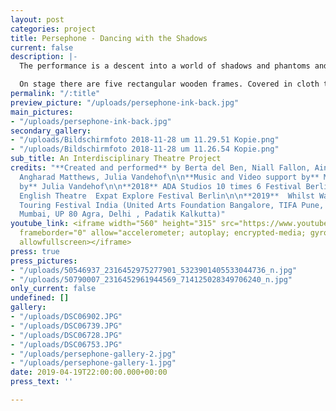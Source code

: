 ```yaml
---
layout: post
categories: project
title: Persephone - Dancing with the Shadows
current: false
description: |-
  The performance is a descent into a world of shadows and phantoms and takes the Greek myth of Persephone as its core inspiration. The narrative alludes to the cyclical nature of life-death and to the idea of resurrection, questioning what it means to embrace _death-in-life._ The audience is invited into a world where they encounter non-linear storytelling, deeply atmospheric soundscapes and striking imagery shown through the grotesque nature of the ensemble and shadow play.

  On stage there are five rectangular wooden frames. Covered in cloth they show shadowed shapes, consequently acting as a backdrop to the projected media of ink in water. They are the stage set and stage partners whilst being objects. The boxes can be moved throughout the play creating images and sceneries. The performers move with, through and in them.
permalink: "/:title"
preview_picture: "/uploads/persephone-ink-back.jpg"
main_pictures:
- "/uploads/persephone-ink-back.jpg"
secondary_gallery:
- "/uploads/Bildschirmfoto 2018-11-28 um 11.29.51 Kopie.png"
- "/uploads/Bildschirmfoto 2018-11-28 um 11.26.54 Kopie.png"
sub_title: An Interdisciplinary Theatre Project
credits: "**Created and performed** by Berta del Ben, Niall Fallon, Ainhoa Hevia Uria,
  Angharad Matthews, Julia Vandehof\n\n**Music and Video support by** Matteo Carpi\n\n**Directed
  by** Julia Vandehof\n\n**2018** ADA Studios 10 times 6 Festival Berlin \n\n**2018**
  English Theatre  Expat Explore Festival Berlin\n\n**2019**  Whilst Walking Theatre
  Touring Festival India (United Arts Foundation Bangalore, TIFA Pune,  Castiko Space
  Mumbai, UP 80 Agra, Delhi , Padatik Kalkutta)"
youtube_link: <iframe width="560" height="315" src="https://www.youtube.com/embed/3IpYbpC0vZM"
  frameborder="0" allow="accelerometer; autoplay; encrypted-media; gyroscope; picture-in-picture"
  allowfullscreen></iframe>
press: true
press_pictures:
- "/uploads/50546937_2316452975277901_5323901405533044736_n.jpg"
- "/uploads/50790007_2316452961944569_714125028349706240_n.jpg"
only_current: false
undefined: []
gallery:
- "/uploads/DSC06902.JPG"
- "/uploads/DSC06739.JPG"
- "/uploads/DSC06728.JPG"
- "/uploads/DSC06753.JPG"
- "/uploads/persephone-gallery-2.jpg"
- "/uploads/persephone-gallery-1.jpg"
date: 2019-04-19T22:00:00.000+00:00
press_text: ''

---
```

